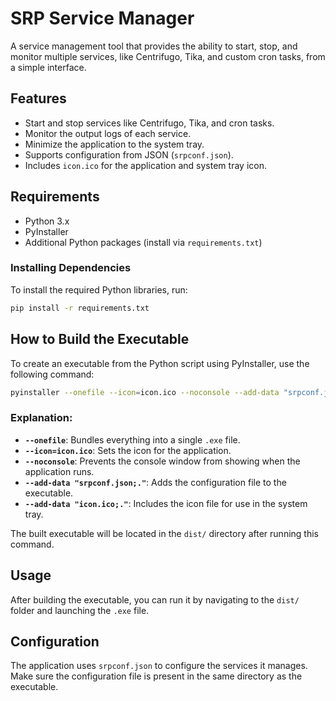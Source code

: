 
# SRP Service Manager

A service management tool that provides the ability to start, stop, and monitor multiple services, like Centrifugo, Tika, and custom cron tasks, from a simple interface.

## Features

- Start and stop services like Centrifugo, Tika, and cron tasks.
- Monitor the output logs of each service.
- Minimize the application to the system tray.
- Supports configuration from JSON (`srpconf.json`).
- Includes `icon.ico` for the application and system tray icon.

## Requirements

- Python 3.x
- PyInstaller
- Additional Python packages (install via `requirements.txt`)

### Installing Dependencies

To install the required Python libraries, run:

```bash
pip install -r requirements.txt
```

## How to Build the Executable

To create an executable from the Python script using PyInstaller, use the following command:

```bash
pyinstaller --onefile --icon=icon.ico --noconsole --add-data "srpconf.json;." --add-data "icon.ico;." main.py
```

### Explanation:
- **`--onefile`**: Bundles everything into a single `.exe` file.
- **`--icon=icon.ico`**: Sets the icon for the application.
- **`--noconsole`**: Prevents the console window from showing when the application runs.
- **`--add-data "srpconf.json;."`**: Adds the configuration file to the executable.
- **`--add-data "icon.ico;."`**: Includes the icon file for use in the system tray.

The built executable will be located in the `dist/` directory after running this command.

## Usage

After building the executable, you can run it by navigating to the `dist/` folder and launching the `.exe` file.

## Configuration

The application uses `srpconf.json` to configure the services it manages. Make sure the configuration file is present in the same directory as the executable.
